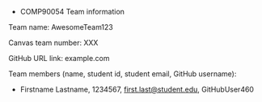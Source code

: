 - COMP90054 Team information

Team name: AwesomeTeam123

Canvas team number: XXX

GitHub URL link: example.com

Team members (name, student id, student email, GitHub username):

- Firstname Lastname, 1234567, first.last@student.edu, GitHubUser460
